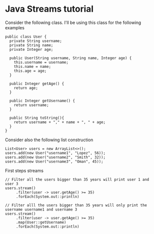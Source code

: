 # Java Streams tutorial

Consider the following class. I'll be using this class for the following examples
```
public class User {
  private String username;
  private String name;
  private Integer age;
  
  public User(String username, String name, Integer age) {
    this.username = username;
    this.name = name;
    this.age = age;
  }
  
  public Integer getAge() {
    return age;
  }
  
  public Integer getUsername() {
    return username;
  }
  
  public String toString(){
    return username + "," + name + ", " + age;
  }
}
```
Consider also the following list construction
```
List<User> users = new ArrayList<>();
users.add(new User("username1", "Lopez", 56));
users.add(new User("username2", "Smith", 32));
users.add(new User("username3", "Oman", 45));
```

First steps streams
```
// Filter all the users bigger than 35 years will print user 1 and user 3
users.stream()
     .filter(user -> user.getAge() >= 35)
     .forEach(System.out::println)

// Filter alll the users bigger than 35 years will only print the username username1 and username 3
users.stream()
     .filter(user -> user.getAge() >= 35)
     .map(User::getUsername)
     .forEach(System.out::println)
```
     




